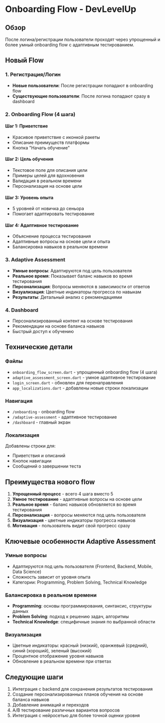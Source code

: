 # Onboarding Flow - DevLevelUp

## Обзор
После логина/регистрации пользователи проходят через упрощенный и более умный onboarding flow с адаптивным тестированием.

## Новый Flow

### 1. Регистрация/Логин
- **Новые пользователи**: После регистрации попадают в onboarding flow
- **Существующие пользователи**: После логина попадают сразу в dashboard

### 2. Onboarding Flow (4 шага)

#### Шаг 1: Приветствие
- Красивое приветствие с иконкой ракеты
- Описание преимуществ платформы
- Кнопка "Начать обучение"

#### Шаг 2: Цель обучения
- Текстовое поле для описания цели
- Примеры целей для вдохновения
- Валидация в реальном времени
- Персонализация на основе цели

#### Шаг 3: Уровень опыта
- 5 уровней от новичка до сеньора
- Помогает адаптировать тестирование

#### Шаг 4: Адаптивное тестирование
- Объяснение процесса тестирования
- Адаптивные вопросы на основе цели и опыта
- Балансировка навыков в реальном времени

### 3. Adaptive Assessment
- **Умные вопросы**: Адаптируются под цель пользователя
- **Реальное время**: Показывает баланс навыков во время тестирования
- **Персонализация**: Вопросы меняются в зависимости от ответов
- **Визуализация**: Цветные индикаторы прогресса по навыкам
- **Результаты**: Детальный анализ с рекомендациями

### 4. Dashboard
- Персонализированный контент на основе тестирования
- Рекомендации на основе баланса навыков
- Быстрый доступ к обучению

## Технические детали

### Файлы
- `onboarding_flow_screen.dart` - упрощенный onboarding flow (4 шага)
- `adaptive_assessment_screen.dart` - умное адаптивное тестирование
- `login_screen.dart` - обновлен для перенаправления
- `app_localizations.dart` - добавлены новые строки локализации

### Навигация
- `/onboarding` - onboarding flow
- `/adaptive-assessment` - адаптивное тестирование
- `/dashboard` - главный экран

### Локализация
Добавлены строки для:
- Приветствия и описаний
- Кнопок навигации
- Сообщений о завершении теста

## Преимущества нового flow

1. **Упрощенный процесс** - всего 4 шага вместо 5
2. **Умное тестирование** - адаптивные вопросы на основе цели
3. **Реальное время** - баланс навыков обновляется во время тестирования
4. **Персонализация** - вопросы меняются под цель пользователя
5. **Визуализация** - цветные индикаторы прогресса навыков
6. **Мотивация** - пользователь видит свой прогресс сразу

## Ключевые особенности Adaptive Assessment

### Умные вопросы
- Адаптируются под цель пользователя (Frontend, Backend, Mobile, Data Science)
- Сложность зависит от уровня опыта
- Категории: Programming, Problem Solving, Technical Knowledge

### Балансировка в реальном времени
- **Programming**: основы программирования, синтаксис, структуры данных
- **Problem Solving**: подход к решению задач, алгоритмы
- **Technical Knowledge**: специфичные знания по выбранной области

### Визуализация
- Цветные индикаторы: красный (низкий), оранжевый (средний), синий (хороший), зеленый (высокий)
- Процентное отображение уровня навыков
- Обновление в реальном времени при ответах

## Следующие шаги

1. Интеграция с backend для сохранения результатов тестирования
2. Создание персонализированных планов обучения на основе баланса навыков
3. Добавление анимаций и переходов
4. A/B тестирование различных вариантов вопросов
5. Интеграция с нейросетью для более точной оценки уровня
